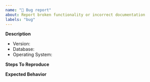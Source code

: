 ```yaml
---
name: "🐞 Bug report"
about: Report broken functionality or incorrect documentation
labels: "bug"
---
```


**Description**


- Version:
- Database:
- Operating System:

**Steps To Reproduce**
<!--- Include the minimum possible code or example data to reproduce the problem. -->


**Expected Behavior**
